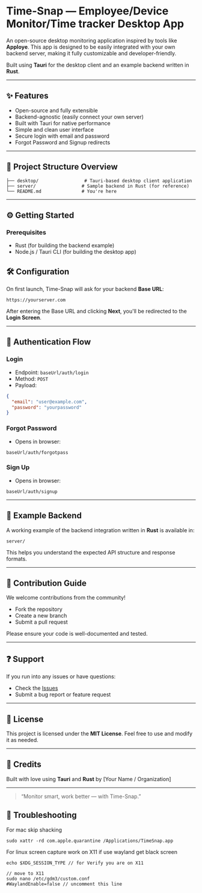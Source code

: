 # Time-Snap — Employee/Device Monitor/Time tracker Desktop App

An open-source desktop monitoring application inspired by tools like **Apploye**. This app is designed to be easily integrated with your own backend server, making it fully customizable and developer-friendly.

Built using **Tauri** for the desktop client and an example backend written in **Rust**.

---

## ✨ Features

* Open-source and fully extensible
* Backend-agnostic (easily connect your own server)
* Built with Tauri for native performance
* Simple and clean user interface
* Secure login with email and password
* Forgot Password and Signup redirects

---

## 📁 Project Structure Overview

```
├── desktop/                 # Tauri-based desktop client application
├── server/                 # Sample backend in Rust (for reference)
└── README.md               # You're here
```

---

## ⚙️ Getting Started

### Prerequisites

* Rust (for building the backend example)
* Node.js / Tauri CLI (for building the desktop app)


## 🛠️ Configuration

On first launch, Time-Snap will ask for your backend **Base URL**:

```
https://yourserver.com
```

After entering the Base URL and clicking **Next**, you'll be redirected to the **Login Screen**.

---

## 🔑 Authentication Flow

### Login

* Endpoint: `baseUrl/auth/login`
* Method: `POST`
* Payload:

```json
{
  "email": "user@example.com",
  "password": "yourpassword"
}
```

### Forgot Password

* Opens in browser:

```
baseUrl/auth/forgotpass
```

### Sign Up

* Opens in browser:

```
baseUrl/auth/signup
```

---

## 🚀 Example Backend

A working example of the backend integration written in **Rust** is available in:

```
server/
```

This helps you understand the expected API structure and response formats.

---

## 🚧 Contribution Guide

We welcome contributions from the community!

* Fork the repository
* Create a new branch
* Submit a pull request

Please ensure your code is well-documented and tested.

---

## ❓ Support

If you run into any issues or have questions:

* Check the [Issues](https://github.com/DeveloperRejaul/time-snap/issues)
* Submit a bug report or feature request

---

## 🌟 License

This project is licensed under the **MIT License**. Feel free to use and modify it as needed.

---

## 📍 Credits

Built with love using **Tauri** and **Rust** by \[Your Name / Organization]

---

> “Monitor smart, work better — with Time-Snap.”


## 📍 Troubleshooting
For mac skip shacking 
```shall
sudo xattr -rd com.apple.quarantine /Applications/TimeSnap.app
```
For linux
screen capture work on X11
if use wayland get black screen
```
echo $XDG_SESSION_TYPE // for Verify you are on X11

// move to X11
sudo nano /etc/gdm3/custom.conf 
#WaylandEnable=false // uncomment this line
```